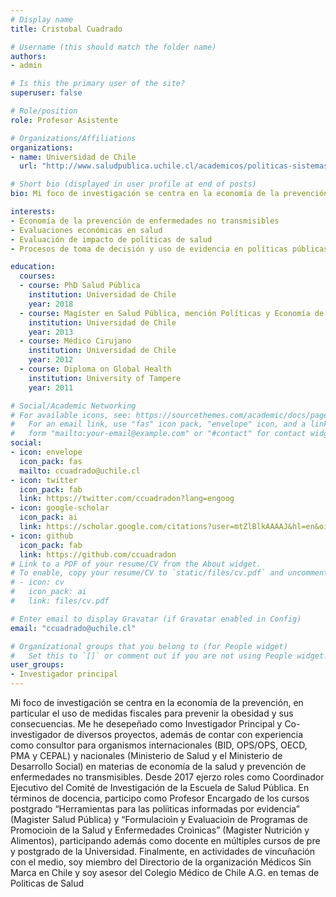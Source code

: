 ```yaml
---
# Display name
title: Cristobal Cuadrado

# Username (this should match the folder name)
authors:
- admin

# Is this the primary user of the site?
superuser: false

# Role/position
role: Profesor Asistente

# Organizations/Affiliations
organizations:
- name: Universidad de Chile
  url: "http://www.saludpublica.uchile.cl/academicos/politicas-sistemas-y-gestion-de-salud/102917/cristobal-cuadrado-nahum"

# Short bio (displayed in user profile at end of posts)
bio: Mi foco de investigación se centra en la economía de la prevención, en particular el uso de medidas fiscales para prevenir la obesidad y sus consecuencias. Me he desepeñado como Investigador Principal y Co-investigador de diversos proyectos, además de contar con experiencia como consultor para organismos internacionales (BID, OPS/OPS, OECD, PMA y CEPAL) y nacionales (Ministerio de Salud y el Ministerio de Desarrollo Social) en materias de economía de la salud y prevención de enfermedades no transmisibles. Desde 2017 ejerzo roles como Coordinador Ejecutivo del Comité de Investigación de la Escuela de Salud Pública. En términos de docencia, participo como Profesor Encargado de los cursos postgrado “Herramientas para las poliìticas informadas por evidencia” (Magister Salud Pública) y “Formulacioìn y Evaluacioìn de Programas de Promocioìn de la Salud y Enfermedades Croìnicas” (Magister Nutrición y Alimentos), participando además como docente en múltiples cursos de pre y postgrado de la Universidad. Finalmente, en actividades de vincuñación con el medio, soy miembro del Directorio de la organización Médicos Sin Marca en Chile y soy asesor del Colegio Médico de Chile A.G. en temas de Politicas de Salud

interests:
- Economía de la prevención de enfermedades no transmisibles
- Evaluaciones económicas en salud
- Evaluación de impacto de políticas de salud
- Procesos de toma de decisión y uso de evidencia en políticas públicas

education:
  courses:
  - course: PhD Salud Pública
    institution: Universidad de Chile
    year: 2018
  - course: Magíster en Salud Pública, mención Políticas y Economía de la Salud
    institution: Universidad de Chile
    year: 2013
  - course: Médico Cirujano
    institution: Universidad de Chile
    year: 2012
  - course: Diploma on Global Health
    institution: University of Tampere
    year: 2011

# Social/Academic Networking
# For available icons, see: https://sourcethemes.com/academic/docs/page-builder/#icons
#   For an email link, use "fas" icon pack, "envelope" icon, and a link in the
#   form "mailto:your-email@example.com" or "#contact" for contact widget.
social:
- icon: envelope
  icon_pack: fas
  mailto: ccuadrado@uchile.cl
- icon: twitter
  icon_pack: fab
  link: https://twitter.com/ccuadradon?lang=engoog
- icon: google-scholar
  icon_pack: ai
  link: https://scholar.google.com/citations?user=mtZlBlkAAAAJ&hl=en&oi=ao
- icon: github
  icon_pack: fab
  link: https://github.com/ccuadradon
# Link to a PDF of your resume/CV from the About widget.
# To enable, copy your resume/CV to `static/files/cv.pdf` and uncomment the lines below.
# - icon: cv
#   icon_pack: ai
#   link: files/cv.pdf

# Enter email to display Gravatar (if Gravatar enabled in Config)
email: "ccuadrado@uchile.cl"

# Organizational groups that you belong to (for People widget)
#   Set this to `[]` or comment out if you are not using People widget.
user_groups:
- Investigador principal
---
```


Mi foco de investigación se centra en la economía de la prevención, en particular el uso de medidas fiscales para prevenir la obesidad y sus consecuencias. Me he desepeñado como Investigador Principal y Co-investigador de diversos proyectos, además de contar con experiencia como consultor para organismos internacionales (BID, OPS/OPS, OECD, PMA y CEPAL) y nacionales (Ministerio de Salud y el Ministerio de Desarrollo Social) en materias de economía de la salud y prevención de enfermedades no transmisibles. Desde 2017 ejerzo roles como Coordinador Ejecutivo del Comité de Investigación de la Escuela de Salud Pública. En términos de docencia, participo como Profesor Encargado de los cursos postgrado “Herramientas para las poliìticas informadas por evidencia” (Magister Salud Pública) y “Formulacioìn y Evaluacioìn de Programas de Promocioìn de la Salud y Enfermedades Croìnicas” (Magister Nutrición y Alimentos), participando además como docente en múltiples cursos de pre y postgrado de la Universidad. Finalmente, en actividades de vincuñación con el medio, soy miembro del Directorio de la organización Médicos Sin Marca en Chile y soy asesor del Colegio Médico de Chile A.G. en temas de Politicas de Salud
